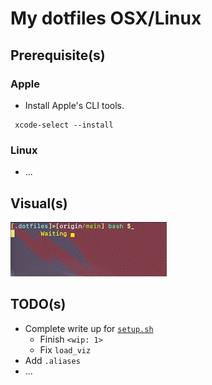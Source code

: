 # My dotfiles OSX/Linux

## Prerequisite(s)
### Apple
* Install Apple's CLI tools.
```
 xcode-select --install
```
### Linux
* ...

## Visual(s)
![waiting](./miscellaneous/waiting.gif)

## TODO(s)

* Complete write up for [`setup.sh`](./setup.sh)
  * Finish `<wip: 1>`
  * Fix `load_viz`
* Add `.aliases`
* ...
